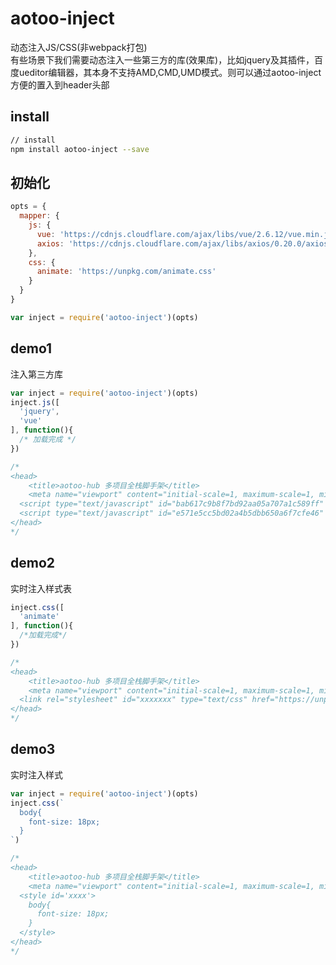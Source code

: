 # aotoo-inject

动态注入JS/CSS(非webpack打包)  
有些场景下我们需要动态注入一些第三方的库(效果库)，比如jquery及其插件，百度ueditor编辑器，其本身不支持AMD,CMD,UMD模式。则可以通过aotoo-inject方便的置入到header头部

## install

```bash
// install
npm install aotoo-inject --save
```

## 初始化

```js
opts = {
  mapper: {
    js: {
      vue: 'https://cdnjs.cloudflare.com/ajax/libs/vue/2.6.12/vue.min.js',
      axios: 'https://cdnjs.cloudflare.com/ajax/libs/axios/0.20.0/axios.min.js'
    },
    css: {
      animate: 'https://unpkg.com/animate.css'
    }
  }
}

var inject = require('aotoo-inject')(opts)
```

## demo1

注入第三方库

```js
var inject = require('aotoo-inject')(opts)
inject.js([
  'jquery',
  'vue'
], function(){
  /* 加载完成 */
})

/*
<head>
    <title>aotoo-hub 多项目全栈脚手架</title>
    <meta name="viewport" content="initial-scale=1, maximum-scale=1, minimum-scale=1, user-scalable=no">
  <script type="text/javascript" id="bab617c9b8f7bd92aa05a707a1c589ff" src="https://cdnjs.cloudflare.com/ajax/libs/jquery/3.5.1/jquery.min.js"></script>
  <script type="text/javascript" id="e571e5cc5bd02a4b5dbb650a6f7cfe46" src="https://cdnjs.cloudflare.com/ajax/libs/vue/2.6.12/vue.min.js"></script>
</head>
*/

```

## demo2

实时注入样式表

```js
inject.css([
  'animate'
], function(){
  /*加载完成*/
})

/*
<head>
    <title>aotoo-hub 多项目全栈脚手架</title>
    <meta name="viewport" content="initial-scale=1, maximum-scale=1, minimum-scale=1, user-scalable=no">
  <link rel="stylesheet" id="xxxxxxx" type="text/css" href="https://unpkg.com/animate.css" />
</head>
*/
```

## demo3

实时注入样式

```js
var inject = require('aotoo-inject')(opts)
inject.css(`
  body{
    font-size: 18px;
  }
`)

/*
<head>
    <title>aotoo-hub 多项目全栈脚手架</title>
    <meta name="viewport" content="initial-scale=1, maximum-scale=1, minimum-scale=1, user-scalable=no">
  <style id='xxxx'>
    body{
      font-size: 18px;
    }
  </style>
</head>
*/
```
